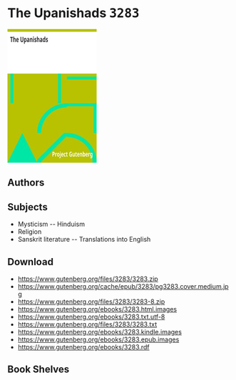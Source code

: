 # The Upanishads <kbd>3283</kbd>

![](./cover.medium.jpg "")

## Authors



## Subjects


 - Mysticism -- Hinduism
 - Religion
 - Sanskrit literature -- Translations into English

## Download


 - https://www.gutenberg.org/files/3283/3283.zip
 - https://www.gutenberg.org/cache/epub/3283/pg3283.cover.medium.jpg
 - https://www.gutenberg.org/files/3283/3283-8.zip
 - https://www.gutenberg.org/ebooks/3283.html.images
 - https://www.gutenberg.org/ebooks/3283.txt.utf-8
 - https://www.gutenberg.org/files/3283/3283.txt
 - https://www.gutenberg.org/ebooks/3283.kindle.images
 - https://www.gutenberg.org/ebooks/3283.epub.images
 - https://www.gutenberg.org/ebooks/3283.rdf

## Book Shelves


